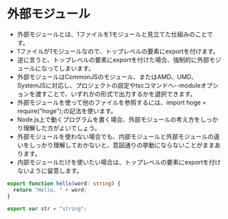 # 外部モジュール
- 外部モジュールとは、1ファイルを1モジュールと見立てた仕組みのことです。
- 1ファイルが1モジュールなので、トップレベルの要素にexportを付けます。
- 逆に言うと、トップレベルの要素にexportを付けた場合、強制的に外部モジュールになってしまいます。
- 外部モジュールはCommonJSのモジュール、またはAMD、UMD、SystemJSに対応し、プロジェクトの設定やtscコマンドへ--moduleオプションを渡すことで、いずれかの形式で出力するかを選択できます。
- 外部モジュールを使って他のファイルを参照するには、import hoge = require("hoge");の記法を使います。
- Node.js上で動くプログラムを書く場合、外部モジュールの考え方をしっかり理解した方がよいでしょう。
- 外部モジュールを使わない場合でも、内部モジュールと外部モジュールの違いをしっかり理解しておかないと、意図通りの挙動にならないことがままあります。
- 内部モジュールだけを使いたい場合は、トップレベルの要素にexportを付けないように留意します。
```typescript
export function hello(word: string) {
  return "Hello, " + word;
}

export var str = "string";
```